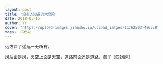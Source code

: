 ```yaml
---
layout: post
title: '没有人知道的大冒险'
date: 2018-03-15
author: YY
cover: 'https://upload-images.jianshu.io/upload_images/11362503-4665c0717342b5ec.jpg'
tags:  乐色站
---
```

远方除了遥远一无所有。

风后面是风，天空上面是天空，道路前面还是道路。海子《四姐妹》